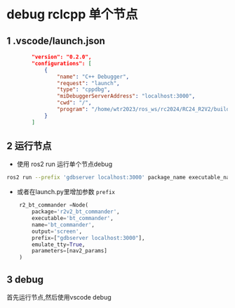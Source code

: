 # debug rclcpp 单个节点

## 1 .vscode/launch.json
```json
        "version": "0.2.0",
        "configurations": [
            {
                "name": "C++ Debugger",
                "request": "launch",
                "type": "cppdbg",
                "miDebuggerServerAddress": "localhost:3000",
                "cwd": "/",
                "program": "/home/wtr2023/ros_ws/rc2024/RC24_R2V2/build/package_name/executable_name"
            }
        ]
```

## 2 运行节点

* 使用 ros2 run 运行单个节点debug
```bash
ros2 run --prefix 'gdbserver localhost:3000' package_name executable_name
```
* 或者在launch.py里增加参数 `prefix`
```py
    r2_bt_commander =Node(
        package='r2v2_bt_commander',
        executable='bt_commander',
        name='bt_commander',
        output='screen',
        prefix=["gdbserver localhost:3000"],
        emulate_tty=True,
        parameters=[nav2_params]
    )
```
## 3 debug
首先运行节点,然后使用vscode debug